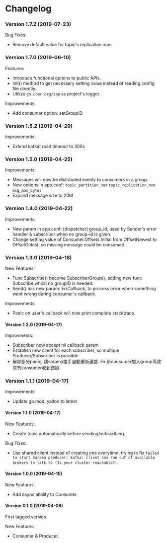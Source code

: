 # Changelog

### Version 1.7.2 (2019-07-23)

Bug Fixes:
- Remove default value for topic's replication num

### Version 1.7.0 (2019-06-10)

Features:
- Introduce functional options to public APIs.
- Init() method to get necessary setting value instead of reading config file directly.
- Utilize `go.uber.org/zap` as project's logger.

Improvements:
- Add consumer option: setGroupID

### Version 1.5.2 (2019-04-29)

Improvements:
- Extend kafkat read timeout to 300s

### Version 1.5.0 (2019-04-25)

Improvements:
- Messages will now be distributed evenly to consumers in a group.
- New options in app.conf: `topic_partition_num` `topic_replication_num` `msg_max_bytes`
- Expand message size to 20M

### Version 1.4.0 (2019-04-22)

Improvements:
- New param in app.conf: [dispatcher] group_id, used by Sender's error handler & subscriber when no group-id is given.
- Change setting value of Consumer.Offsets.Initial from OffsetNewest to OffsetOldest, so missing message could be consumed.

### Version 1.3.0 (2019-04-18) 

New Features:
- Func Subscribe() become SubscriberGroup(), adding new func Subscribe which no groupID is needed.
- Send() has new param: ErrCallback, to process error when something went wrong during consumer's callback.

Improvements:
- Panic on user's callback will now print complete stacktrace.

#### Version 1.2.0 (2019-04-17)

Improvments:
- Subscriber now accept nil callback param
- Establish new client for each subscriber, so multiple Producer/Subscriber is possible.
- 解除部分panic, 讓sarama接手自動重新連接. Ex.新consumer加入group導致原有consumer收到錯誤.

### Version 1.1.1 (2019-04-17)

Improvements:
- Update go.mod: yaitoo to latest

#### Version 1.1.0 (2019-04-17)

New Features:
- Create topic automatically before sending/subscribing.

Bug Fixes:
- Use shared client instead of creating one everytime, trying to fix `Failed to start Sarama producer: kafka: client has run out of available brokers to talk to (Is your cluster reachable?)`.

#### Version 1.0.0 (2019-04-15)

New Features:
- Add async ablility to Consumer.

#### Version 0.1.0 (2019-04-08)

First tagged version.

New Features:
- Consumer & Producer.